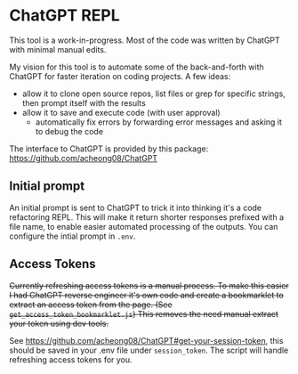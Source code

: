 # ChatGPT REPL

This tool is a work-in-progress. Most of the code was written by ChatGPT with minimal manual edits.

My vision for this tool is to automate some of the back-and-forth with ChatGPT for faster iteration on coding projects. A few ideas:
* allow it to clone open source repos, list files or grep for specific strings, then prompt itself with the results
* allow it to save and execute code (with user approval)
    * automatically fix errors by forwarding error messages and asking it to debug the code

The interface to ChatGPT is provided by this package: https://github.com/acheong08/ChatGPT

## Initial prompt

An initial prompt is sent to ChatGPT to trick it into thinking it's a code refactoring REPL. This will make it return shorter responses prefixed with a file name, to enable easier automated processing of the outputs. You can configure the intial prompt in `.env`.

## Access Tokens

~~Currently refreshing access tokens is a manual process. To make this easier I had ChatGPT reverse engineer it's own code and create a bookmarklet to extract an access token from the page. (See `get_access_token_bookmarklet.js`) This removes the need manual extract your token using dev tools.~~

See https://github.com/acheong08/ChatGPT#get-your-session-token, this should be saved in your .env file under `session_token`. The script will handle refreshing access tokens for you.
